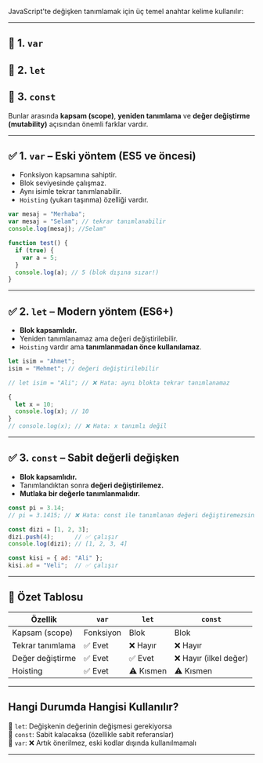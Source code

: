 
JavaScript'te değişken tanımlamak için üç temel anahtar kelime kullanılır:

---

## 🔹 1. `var`

## 🔹 2. `let`

## 🔹 3. `const`

Bunlar arasında **kapsam (scope)**, **yeniden tanımlama** ve **değer değiştirme (mutability)** açısından önemli farklar vardır.

---
## ✅ 1. `var` – Eski yöntem (ES5 ve öncesi)

- Fonksiyon kapsamına sahiptir.
- Blok seviyesinde çalışmaz.
- Aynı isimle tekrar tanımlanabilir.
- `Hoisting` (yukarı taşınma) özelliği vardır.

```js
var mesaj = "Merhaba";
var mesaj = "Selam"; // tekrar tanımlanabilir
console.log(mesaj); //Selam"
```

```js
function test() {
  if (true) {
	var a = 5;
  }
  console.log(a); // 5 (blok dışına sızar!)
}
```

---

## ✅ 2. `let` – Modern yöntem (ES6+)

- **Blok kapsamlıdır.**
- Yeniden tanımlanamaz ama değeri değiştirilebilir.
- `Hoisting` vardır ama **tanımlanmadan önce kullanılamaz**.

```js
let isim = "Ahmet";
isim = "Mehmet"; // değeri değiştirilebilir

// let isim = "Ali"; // ❌ Hata: aynı blokta tekrar tanımlanamaz

{
  let x = 10;
  console.log(x); // 10
}
// console.log(x); // ❌ Hata: x tanımlı değil

```

---

## ✅ 3. `const` – Sabit değerli değişken

- **Blok kapsamlıdır.**
- Tanımlandıktan sonra **değeri değiştirilemez.**
- **Mutlaka bir değerle tanımlanmalıdır.**

```js
const pi = 3.14;
// pi = 3.1415; // ❌ Hata: const ile tanımlanan değeri değiştiremezsiniz
```

```js 
const dizi = [1, 2, 3];
dizi.push(4);      // ✅ çalışır
console.log(dizi); // [1, 2, 3, 4]

const kisi = { ad: "Ali" };
kisi.ad = "Veli";  // ✅ çalışır
```

---

## 🔸 Özet Tablosu

| Özellik          | `var`     | `let`     | `const`               |
| ---------------- | --------- | --------- | --------------------- |
| Kapsam (scope)   | Fonksiyon | Blok      | Blok                  |
| Tekrar tanımlama | ✅ Evet    | ❌ Hayır   | ❌ Hayır               |
| Değer değiştirme | ✅ Evet    | ✅ Evet    | ❌ Hayır (ilkel değer) |
| Hoisting         | ✅ Evet    | ⚠️ Kısmen | ⚠️ Kısmen             |

---

## Hangi Durumda Hangisi Kullanılır?

🔸 `let`: Değişkenin değerinin değişmesi gerekiyorsa  
🔸 `const`: Sabit kalacaksa (özellikle sabit referanslar)  
🔸 `var`: ❌ Artık önerilmez, eski kodlar dışında kullanılmamalı

---

